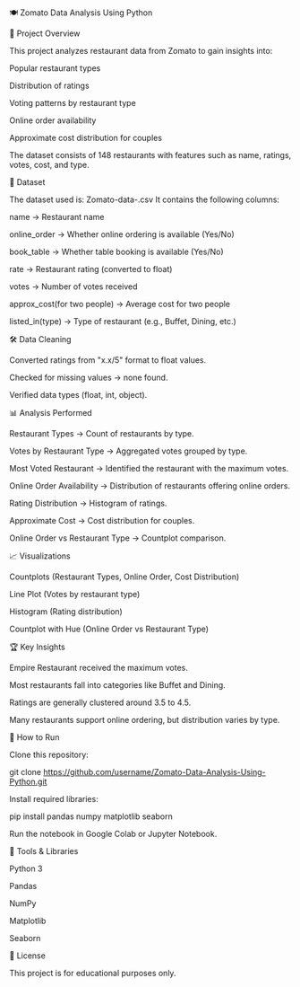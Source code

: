 🍽️ Zomato Data Analysis Using Python

📌 Project Overview

This project analyzes restaurant data from Zomato to gain insights into:

Popular restaurant types

Distribution of ratings

Voting patterns by restaurant type

Online order availability

Approximate cost distribution for couples

The dataset consists of 148 restaurants with features such as name, ratings, votes, cost, and type.

📂 Dataset

The dataset used is: Zomato-data-.csv
It contains the following columns:

name → Restaurant name

online_order → Whether online ordering is available (Yes/No)

book_table → Whether table booking is available (Yes/No)

rate → Restaurant rating (converted to float)

votes → Number of votes received

approx_cost(for two people) → Average cost for two people

listed_in(type) → Type of restaurant (e.g., Buffet, Dining, etc.)

🛠️ Data Cleaning

Converted ratings from "x.x/5" format to float values.

Checked for missing values → none found.

Verified data types (float, int, object).

📊 Analysis Performed

Restaurant Types → Count of restaurants by type.

Votes by Restaurant Type → Aggregated votes grouped by type.

Most Voted Restaurant → Identified the restaurant with the maximum votes.

Online Order Availability → Distribution of restaurants offering online orders.

Rating Distribution → Histogram of ratings.

Approximate Cost → Cost distribution for couples.

Online Order vs Restaurant Type → Countplot comparison.

📈 Visualizations

Countplots (Restaurant Types, Online Order, Cost Distribution)

Line Plot (Votes by restaurant type)

Histogram (Rating distribution)

Countplot with Hue (Online Order vs Restaurant Type)

🏆 Key Insights

Empire Restaurant received the maximum votes.

Most restaurants fall into categories like Buffet and Dining.

Ratings are generally clustered around 3.5 to 4.5.

Many restaurants support online ordering, but distribution varies by type.

🚀 How to Run

Clone this repository:

git clone https://github.com/username/Zomato-Data-Analysis-Using-Python.git


Install required libraries:

pip install pandas numpy matplotlib seaborn


Run the notebook in Google Colab or Jupyter Notebook.

📌 Tools & Libraries

Python 3

Pandas

NumPy

Matplotlib

Seaborn

📜 License

This project is for educational purposes only.
